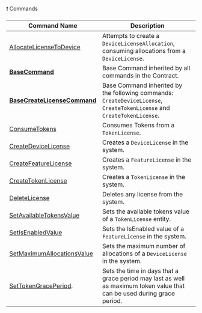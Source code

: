 <summary>❗ Commands</summary>

|Command Name|Description|
|--|--|
|[AllocateLicenseToDevice](../src/Bct.Common.Licensing.Contract/Commands/AllocateLicenseToDevice.cs)|Attempts to create a ``DeviceLicenseAllocation``, consuming allocations from a ``DeviceLicense``.|
|[**BaseCommand**](../src/Bct.Common.Licensing.Contract/Commands/BaseCommand.cs)|Base Command inherited by all commands in the Contract.|
|[**BaseCreateLicenseCommand**](../src/Bct.Common.Licensing.Contract/Commands/BaseLicenseCreationCommand.cs)|Base Command inherited by the following commands: ``CreateDeviceLicense``, ``CreateTokenLicense`` and ``CreateTokenLicense``.|
|[ConsumeTokens](../src/Bct.Common.Licensing.Contract/Commands/ConsumeTokens.cs)|Consumes Tokens from a ``TokenLicense``.|
|[CreateDeviceLicense](../src/Bct.Common.Licensing.Contract/Commands/CreateDeviceLicense.cs)|Creates a ``DeviceLicense`` in the system.|
|[CreateFeatureLicense](../src/Bct.Common.Licensing.Contract/Commands/CreateFeatureLicense.cs)|Creates a ``FeatureLicense`` in the system.|
|[CreateTokenLicense](../src/Bct.Common.Licensing.Contract/Commands/CreateTokenLicense.cs)|Creates a ``TokenLicense`` in the system.|
|[DeleteLicense](../src/Bct.Common.Licensing.Contract/Commands/DeleteLicense.cs)|Deletes any license from the system.|
|[SetAvailableTokensValue](../src/Bct.Common.Licensing.Contract/Commands/SetAvailableTokensValue.cs)|Sets the available tokens value of a ``TokenLicense`` entity.|
|[SetIsEnabledValue](../src/Bct.Common.Licensing.Contract/Commands/SetIsEnabledValue.cs)|Sets the IsEnabled value of a ``FeatureLicense`` in the system.|
|[SetMaximumAllocationsValue](../src/Bct.Common.Licensing.Contract/Commands/SetMaximumAllocationsValue.cs)|Sets the maximum number of allocations of a ``DeviceLicense`` in the system.|
|[SetTokenGracePeriod](../src/Bct.Common.Licensing.Contract/Commands/SetTokenGracePeriod.cs).|Sets the time in days that a grace period may last as well as maximum token value that can be used during grace period.|
